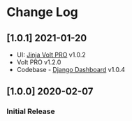 # Change Log

## [1.0.1] 2021-01-20

- UI: [Jinja Volt PRO](https://github.com/app-generator/jinja-template-volt-pro/releases) v1.0.2
- Volt PRO v1.2.0
- Codebase - [Django Dashboard](https://github.com/app-generator/boilerplate-code-django-dashboard/releases) v1.0.4

## [1.0.0] 2020-02-07
### Initial Release
